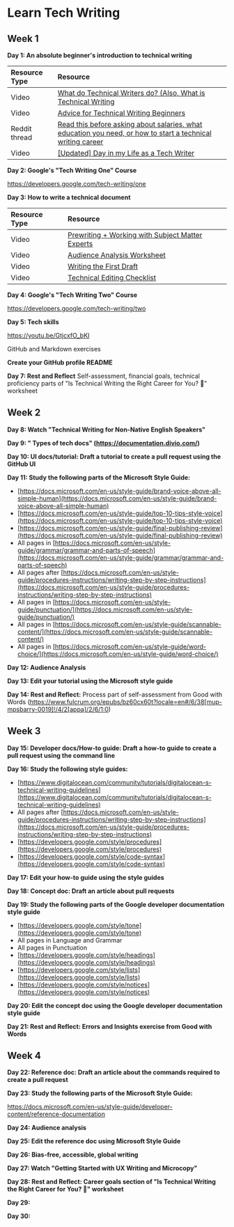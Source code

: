 # Learn Tech Writing 

## Week 1

**Day 1: An absolute beginner's introduction to technical writing** 

Resource Type | Resource 
:-- | :--
Video | [What do Technical Writers do? (Also, What is Technical Writing](https://youtu.be/biocrCx5T_k) 
Video | [Advice for Technical Writing Beginners](https://youtu.be/JHm3kVMITmI)  
Reddit thread | [Read this before asking about salaries, what education you need, or how to start a technical writing career](https://www.reddit.com/r/technicalwriting/comments/bomlrj/read_this_before_asking_about_salaries_what/)
Video | [[Updated] Day in my Life as a Tech Writer](https://youtu.be/8AbBf3j0hSY)

**Day 2: Google's "Tech Writing One" Course**

https://developers.google.com/tech-writing/one

**Day 3: How to write a technical document**

Resource Type | Resource 
:-- | :--
Video | [Prewriting + Working with Subject Matter Experts](https://youtu.be/urOLNxRm2KM) 
Video | [Audience Analysis Worksheet](https://youtu.be/TXisTiNAWyE)  
Video | [Writing the First Draft](https://youtu.be/MHOH2kgXfDc)
Video | [Technical Editing Checklist](https://youtu.be/vpl8WaXnmMs)

**Day 4: Google's "Tech Writing Two" Course**

https://developers.google.com/tech-writing/two

**Day 5: Tech skills**

https://youtu.be/GtjcxfO_bKI

GitHub and Markdown exercises

**Create your GitHub profile README**

**Day 7: Rest and Reflect** 
Self-assessment, financial goals, technical proficiency parts of "Is Technical Writing the Right Career for You? 🤔" worksheet

## Week 2

**Day 8: Watch "Technical Writing for Non-Native English Speakers"**

**Day 9: " Types of tech docs" (https://documentation.divio.com/)**

**Day 10: UI docs/tutorial: Draft a tutorial to create a pull request using the GitHub UI**

**Day 11: Study the following parts of the Microsoft Style Guide:**

- [https://docs.microsoft.com/en-us/style-guide/brand-voice-above-all-simple-human](https://docs.microsoft.com/en-us/style-guide/brand-voice-above-all-simple-human)
- [https://docs.microsoft.com/en-us/style-guide/top-10-tips-style-voice](https://docs.microsoft.com/en-us/style-guide/top-10-tips-style-voice)
- [https://docs.microsoft.com/en-us/style-guide/final-publishing-review](https://docs.microsoft.com/en-us/style-guide/final-publishing-review)
- All pages in [https://docs.microsoft.com/en-us/style-guide/grammar/grammar-and-parts-of-speech](https://docs.microsoft.com/en-us/style-guide/grammar/grammar-and-parts-of-speech)
- All pages after [https://docs.microsoft.com/en-us/style-guide/procedures-instructions/writing-step-by-step-instructions](https://docs.microsoft.com/en-us/style-guide/procedures-instructions/writing-step-by-step-instructions)
- All pages in [https://docs.microsoft.com/en-us/style-guide/punctuation/](https://docs.microsoft.com/en-us/style-guide/punctuation/)
- All pages in [https://docs.microsoft.com/en-us/style-guide/scannable-content/](https://docs.microsoft.com/en-us/style-guide/scannable-content/)
- All pages in [https://docs.microsoft.com/en-us/style-guide/word-choice/](https://docs.microsoft.com/en-us/style-guide/word-choice/)

**Day 12: Audience Analysis**

**Day 13: Edit your tutorial using the Microsoft style guide**

**Day 14: Rest and Reflect:** 
Process part of self-assessment from Good with Words (https://www.fulcrum.org/epubs/bz60cx60t?locale=en#/6/38[mup-mpsbarry-0019]!/4/2[appa]/2/6/1:0)

## Week 3

**Day 15: Developer docs/How-to guide: Draft a how-to guide to create a pull request using the command line**

**Day 16: Study the following style guides:** 
- [https://www.digitalocean.com/community/tutorials/digitalocean-s-technical-writing-guidelines](https://www.digitalocean.com/community/tutorials/digitalocean-s-technical-writing-guidelines)
- All pages after [https://docs.microsoft.com/en-us/style-guide/procedures-instructions/writing-step-by-step-instructions](https://docs.microsoft.com/en-us/style-guide/procedures-instructions/writing-step-by-step-instructions)
- [https://developers.google.com/style/procedures](https://developers.google.com/style/procedures)
- [https://developers.google.com/style/code-syntax](https://developers.google.com/style/code-syntax)

**Day 17: Edit your how-to guide using the style guides**

**Day 18: Concept doc: Draft an article about pull requests**

**Day 19: Study the following parts of the Google developer documentation style guide**

- [https://developers.google.com/style/tone](https://developers.google.com/style/tone)
- All pages in Language and Grammar
- All pages in Punctuation
- [https://developers.google.com/style/headings](https://developers.google.com/style/headings)
- [https://developers.google.com/style/lists](https://developers.google.com/style/lists)
- [https://developers.google.com/style/notices](https://developers.google.com/style/notices)

**Day 20: Edit the concept doc using the Google developer documentation style guide** 

**Day 21: Rest and Reflect: Errors and Insights exercise from Good with Words**

## Week 4

**Day 22: Reference doc: Draft an article about the commands required to create a pull request**

**Day 23: Study the following parts of the Microsoft Style Guide:**

https://docs.microsoft.com/en-us/style-guide/developer-content/reference-documentation

**Day 24: Audience analysis**

**Day 25: Edit the reference doc using Microsoft Style Guide**

**Day 26: Bias-free, accessible, global writing**

**Day 27: Watch "Getting Started with UX Writing and Microcopy"**

**Day 28: Rest and Reflect: Career goals section of "Is Technical Writing the Right Career for You? 🤔" worksheet**

**Day 29:**

**Day 30:**

